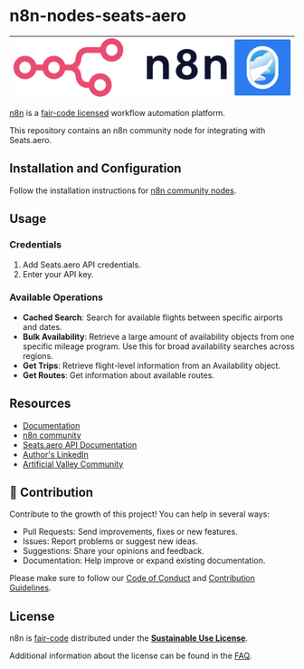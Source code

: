 # n8n-nodes-seats-aero

| ![n8n.io - Workflow Automation](https://raw.githubusercontent.com/n8n-io/n8n/master/assets/n8n-logo.png) | ![Seats.aero Logo](src/nodes/SeatsAero/logo-seats-aero.svg) |
|:---:|:---:|

[n8n](https://n8n.io/) is a [fair-code licensed](https://docs.n8n.io/reference/license/) workflow automation platform.

This repository contains an n8n community node for integrating with Seats.aero.

## Installation and Configuration

Follow the installation instructions for [n8n community nodes](https://docs.n8n.io/integrations/community-nodes/installation/).

## Usage

### Credentials
1. Add Seats.aero API credentials.
2. Enter your API key.

### Available Operations
- **Cached Search**: Search for available flights between specific airports and dates.
- **Bulk Availability**: Retrieve a large amount of availability objects from one specific mileage program. Use this for broad availability searches across regions.
- **Get Trips**: Retrieve flight-level information from an Availability object.
- **Get Routes**: Get information about available routes.

## Resources

* [Documentation](https://docs.n8n.io/integrations/community-nodes/)
* [n8n community](https://community.n8n.io)
* [Seats.aero API Documentation](https://docs.seats.aero/)
* [Author's LinkedIn](https://www.linkedin.com/in/flavio-nc/)
* [Artificial Valley Community](https://chat.whatsapp.com/DHDGIcVPVcz8ApmthWXOLV)

## 🤝 Contribution
Contribute to the growth of this project! You can help in several ways:

- Pull Requests: Send improvements, fixes or new features.
- Issues: Report problems or suggest new ideas.
- Suggestions: Share your opinions and feedback.
- Documentation: Help improve or expand existing documentation.

Please make sure to follow our [Code of Conduct](https://github.com/n8n-io/n8n/blob/master/CODE_OF_CONDUCT.md) and [Contribution Guidelines](https://github.com/n8n-io/n8n/blob/master/CONTRIBUTING.md).

## License

n8n is [fair-code](http://faircode.io) distributed under the [**Sustainable Use License**](https://github.com/n8n-io/n8n/blob/master/LICENSE.md).

Additional information about the license can be found in the [FAQ](https://docs.n8n.io/reference/license/#faq).
